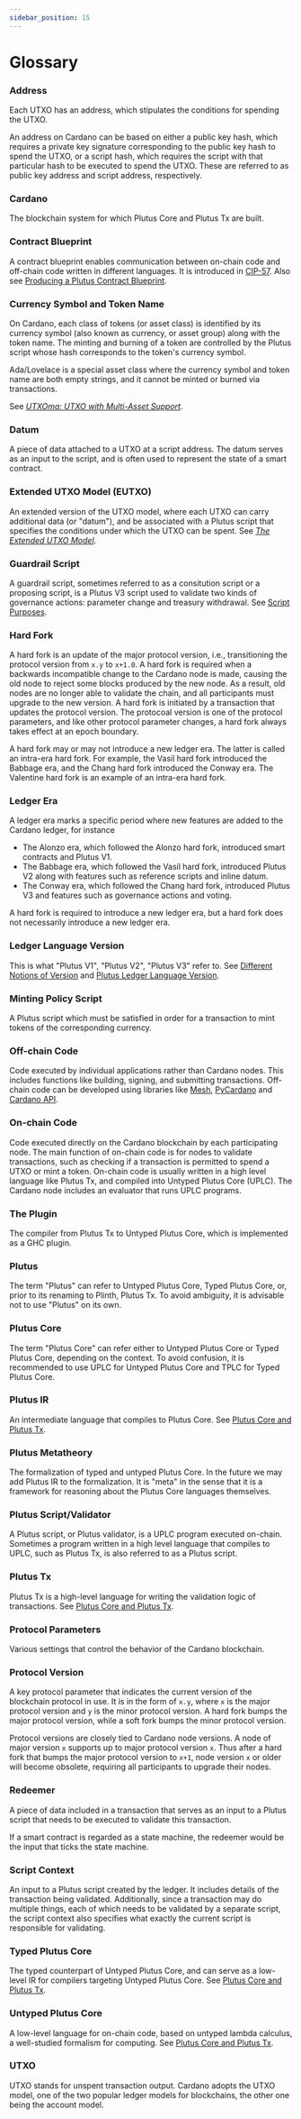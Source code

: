 ```yaml
---
sidebar_position: 15
---
```


# Glossary

### Address

Each UTXO has an address, which stipulates the conditions for spending the UTXO.

An address on Cardano can be based on either a public key hash, which requires a private key signature corresponding to the public key hash to spend the UTXO, or a script hash, which requires the script with that particular hash to be executed to spend the UTXO.
These are referred to as public key address and script address, respectively.

### Cardano

The blockchain system for which Plutus Core and Plutus Tx are built.

### Contract Blueprint

A contract blueprint enables communication between on-chain code and off-chain code written in different languages.
It is introduced in [CIP-57](https://developers.cardano.org/docs/governance/cardano-improvement-proposals/cip-0057/).
Also see [Producing a Plutus Contract Blueprint](./working-with-scripts/producing-a-blueprint.md).

### Currency Symbol and Token Name

On Cardano, each class of tokens (or asset class) is identified by its currency symbol (also known as currency, or asset group) along with the token name.
The minting and burning of a token are controlled by the Plutus script whose hash corresponds to the token's currency symbol.

Ada/Lovelace is a special asset class where the currency symbol and token name are both empty strings, and it cannot be minted or burned via transactions.

See [_UTXOma: UTXO with Multi-Asset Support_](https://iohk.io/en/research/library/papers/utxomautxo-with-multi-asset-support/).

### Datum

A piece of data attached to a UTXO at a script address.
The datum serves as an input to the script, and is often used to represent the state of a smart contract.

### Extended UTXO Model (EUTXO)

An extended version of the UTXO model, where each UTXO can carry additional data (or "datum"), and be associated with a Plutus script that specifies the conditions under which the UTXO can be spent.
See [_The Extended UTXO Model_](https://iohk.io/en/research/library/papers/the-extended-utxo-model/).

### Guardrail Script

A guardrail script, sometimes referred to as a consitution script or a proposing script, is a Plutus V3 script used to validate two kinds of governance actions: parameter change and treasury withdrawal.
See [Script Purposes](./working-with-scripts/script-purposes.md).

### Hard Fork

A hard fork is an update of the major protocol version, i.e., transitioning the protocol version from `x.y` to `x+1.0`.
A hard fork is required when a backwards incompatible change to the Cardano node is made, causing the old node to reject some blocks produced by the new node.
As a result, old nodes are no longer able to validate the chain, and all participants must upgrade to the new version.
A hard fork is initiated by a transaction that updates the protocol version.
The protocoal version is one of the protocol parameters, and like other protocol parameter changes, a hard fork always takes effect at an epoch boundary.

A hard fork may or may not introduce a new ledger era.
The latter is called an intra-era hard fork.
For example, the Vasil hard fork introduced the Babbage era, and the Chang hard fork introduced the Conway era.
The Valentine hard fork is an example of an intra-era hard fork.

### Ledger Era

A ledger era marks a specific period where new features are added to the Cardano ledger, for instance

- The Alonzo era, which followed the Alonzo hard fork, introduced smart contracts and Plutus V1.
- The Babbage era, which followed the Vasil hard fork, introduced Plutus V2 along with features such as reference scripts and inline datum.
- The Conway era, which followed the Chang hard fork, introduced Plutus V3 and features such as governance actions and voting.

A hard fork is required to introduce a new ledger era, but a hard fork does not necessarily introduce a new ledger era.

### Ledger Language Version

This is what "Plutus V1", "Plutus V2", "Plutus V3" refer to.
See [Different Notions of Version](./essential-concepts/versions) and [Plutus Ledger Language Version](./working-with-scripts/ledger-language-version).

### Minting Policy Script

A Plutus script which must be satisfied in order for a transaction to mint tokens of the corresponding currency.

### Off-chain Code

Code executed by individual applications rather than Cardano nodes.
This includes functions like building, signing, and submitting transactions.
Off-chain code can be developed using libraries like [Mesh](https://meshjs.dev/), [PyCardano](https://pycardano.readthedocs.io/en/latest/) and [Cardano API](https://github.com/IntersectMBO/cardano-api).

### On-chain Code

Code executed directly on the Cardano blockchain by each participating node.
The main function of on-chain code is for nodes to validate transactions, such as checking if a transaction is permitted to spend a UTXO or mint a token.
On-chain code is usually written in a high level language like Plutus Tx, and compiled into Untyped Plutus Core (UPLC).
The Cardano node includes an evaluator that runs UPLC programs.

### The Plugin

The compiler from Plutus Tx to Untyped Plutus Core, which is implemented as a GHC plugin.

### Plutus

The term "Plutus" can refer to Untyped Plutus Core, Typed Plutus Core, or, prior to its renaming to Plinth, Plutus Tx.
To avoid ambiguity, it is advisable not to use "Plutus" on its own.

### Plutus Core

The term "Plutus Core" can refer either to Untyped Plutus Core or Typed Plutus Core, depending on the context.
To avoid confusion, it is recommended to use UPLC for Untyped Plutus Core and TPLC for Typed Plutus Core.

### Plutus IR

An intermediate language that compiles to Plutus Core.
See [Plutus Core and Plutus Tx](./essential-concepts/plutus-core-and-plutus-tx.md).

### Plutus Metatheory

The formalization of typed and untyped Plutus Core.
In the future we may add Plutus IR to the formalization.
It is "meta" in the sense that it is a framework for reasoning about the Plutus Core languages themselves.

### Plutus Script/Validator

A Plutus script, or Plutus validator, is a UPLC program executed on-chain.
Sometimes a program written in a high level language that compiles to UPLC, such as Plutus Tx, is also referred to as a Plutus script.

### Plutus Tx

Plutus Tx is a high-level language for writing the validation logic of transactions. See [Plutus Core and Plutus Tx](./essential-concepts/plutus-core-and-plutus-tx.md).

### Protocol Parameters

Various settings that control the behavior of the Cardano blockchain.

### Protocol Version

A key protocol parameter that indicates the current version of the blockchain protocol in use.
It is in the form of `x.y`, where `x` is the major protocol version and `y` is the minor protocol version.
A hard fork bumps the major protocol version, while a soft fork bumps the minor protocol version.

Protocol versions are closely tied to Cardano node versions.
A node of major version `x` supports up to major protocol version `x`.
Thus after a hard fork that bumps the major protocol version to `x+1`, node version `x` or older will become obsolete, requiring all participants to upgrade their nodes.

### Redeemer

A piece of data included in a transaction that serves as an input to a Plutus script that needs to be executed to validate this transaction.

If a smart contract is regarded as a state machine, the redeemer would be the input that ticks the state machine.

### Script Context

An input to a Plutus script created by the ledger.
It includes details of the transaction being validated.
Additionally, since a transaction may do multiple things, each of which needs to be validated by a separate script, the script context also specifies what exactly the current script is responsible for validating.

### Typed Plutus Core

The typed counterpart of Untyped Plutus Core, and can serve as a low-level IR for compilers targeting Untyped Plutus Core.
See [Plutus Core and Plutus Tx](./essential-concepts/plutus-core-and-plutus-tx.md).

### Untyped Plutus Core

A low-level language for on-chain code, based on untyped lambda calculus, a well-studied formalism for computing.
See [Plutus Core and Plutus Tx](./essential-concepts/plutus-core-and-plutus-tx.md).

### UTXO

UTXO stands for unspent transaction output.
Cardano adopts the UTXO model, one of the two popular ledger models for blockchains, the other one being the account model.
